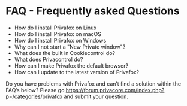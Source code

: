 # FAQ - Frequently asked Questions  

- How do I install Privafox on Linux
- How do I install Privafox on macOS
- How do I install Privafox on Windows
- Why can I not start a "New Private window"?
- What does the built in Cookiecontrol do?
- What does Privacontrol do?
- How can I make Privafox the default browser?
- How can I update to the latest version of Privafox?








Do you have problems with Privafox and can’t find a solution within the FAQ’s below? 
Please go https://forum.privacore.com/index.php?p=/categories/privafox and submit your question.
